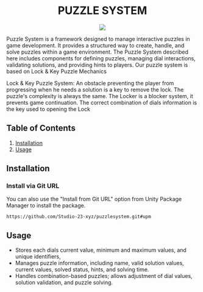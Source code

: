 <h1 align="center">PUZZLE SYSTEM</h1><p align="center">
<a href="https://openupm.com/packages/com.studio23.ss2.puzzlesystem/"><img src="https://img.shields.io/npm/v/com.studio23.ss2.puzzlesystem?label=openupm&amp;registry_uri=https://package.openupm.com" /></a>
</p>

Puzzle System is a framework designed to manage interactive puzzles in game development. It provides a structured way to create, handle, and solve puzzles within a game environment. The Puzzle System described here includes components for defining puzzles, managing dial interactions, validating solutions, and providing hints to players. Our puzzle system is based on Lock & Key Puzzle Mechanics

Lock & Key Puzzle System: An obstacle preventing the player from progressing when he needs a solution is a key to remove the lock. The puzzle's complexity is always the same. The Locker is a blocker system, it prevents game continuation. The correct combination of dials information is the key used to opening the Lock

## Table of Contents

1. [Installation](#installation)
2. [Usage](#usage)

## Installation

### Install via Git URL

You can also use the "Install from Git URL" option from Unity Package Manager to install the package.
```
https://github.com/Studio-23-xyz/puzzlesystem.git#upm
```

## Usage

* Stores each dials current value, minimum and maximum values, and unique identifiers, 
* Manages puzzle information, including name, valid solution values, current values, solved status, hints, and solving time.
* Handles combination-based puzzles; allows adjustment of dial values, solution validation, and puzzle solving.
 





